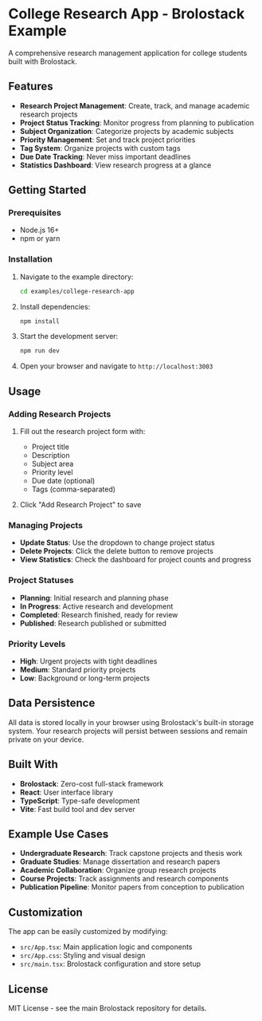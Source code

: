 # College Research App - Brolostack Example

A comprehensive research management application for college students built with Brolostack.

## Features

- **Research Project Management**: Create, track, and manage academic research projects
- **Project Status Tracking**: Monitor progress from planning to publication
- **Subject Organization**: Categorize projects by academic subjects
- **Priority Management**: Set and track project priorities
- **Tag System**: Organize projects with custom tags
- **Due Date Tracking**: Never miss important deadlines
- **Statistics Dashboard**: View research progress at a glance

## Getting Started

### Prerequisites

- Node.js 16+ 
- npm or yarn

### Installation

1. Navigate to the example directory:
   ```bash
   cd examples/college-research-app
   ```

2. Install dependencies:
   ```bash
   npm install
   ```

3. Start the development server:
   ```bash
   npm run dev
   ```

4. Open your browser and navigate to `http://localhost:3003`

## Usage

### Adding Research Projects

1. Fill out the research project form with:
   - Project title
   - Description
   - Subject area
   - Priority level
   - Due date (optional)
   - Tags (comma-separated)

2. Click "Add Research Project" to save

### Managing Projects

- **Update Status**: Use the dropdown to change project status
- **Delete Projects**: Click the delete button to remove projects
- **View Statistics**: Check the dashboard for project counts and progress

### Project Statuses

- **Planning**: Initial research and planning phase
- **In Progress**: Active research and development
- **Completed**: Research finished, ready for review
- **Published**: Research published or submitted

### Priority Levels

- **High**: Urgent projects with tight deadlines
- **Medium**: Standard priority projects
- **Low**: Background or long-term projects

## Data Persistence

All data is stored locally in your browser using Brolostack's built-in storage system. Your research projects will persist between sessions and remain private on your device.

## Built With

- **Brolostack**: Zero-cost full-stack framework
- **React**: User interface library
- **TypeScript**: Type-safe development
- **Vite**: Fast build tool and dev server

## Example Use Cases

- **Undergraduate Research**: Track capstone projects and thesis work
- **Graduate Studies**: Manage dissertation and research papers
- **Academic Collaboration**: Organize group research projects
- **Course Projects**: Track assignments and research components
- **Publication Pipeline**: Monitor papers from conception to publication

## Customization

The app can be easily customized by modifying:

- `src/App.tsx`: Main application logic and components
- `src/App.css`: Styling and visual design
- `src/main.tsx`: Brolostack configuration and store setup

## License

MIT License - see the main Brolostack repository for details.

